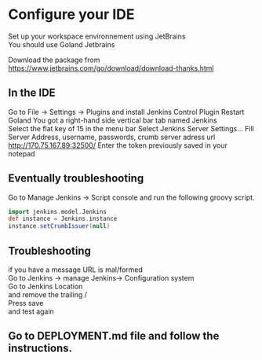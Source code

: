 # Configure your IDE 
Set up your workspace environnement using JetBrains      
You should use Goland Jetbrains   

Download the package from   
https://www.jetbrains.com/go/download/download-thanks.html

## In the IDE 
Go to File -> Settings  -> Plugins 
and install Jenkins Control Plugin 
Restart Goland 
You got a right-hand side vertical bar tab named Jenkins   
Select the flat key of 15 in the menu bar 
Select Jenkins Server Settings... 
Fill Server Address, username, passwords, crumb server adress url http://170.75.167.89:32500/
Enter the token previously saved in your notepad

## Eventually troubleshooting
Go to Manage Jenkins -> Script console and run the following groovy script.
```groovy
import jenkins.model.Jenkins
def instance = Jenkins.instance
instance.setCrumbIssuer(null)
```

## Troubleshooting   
if you have a message URL is mal/formed   
Go to Jenkins -> manage Jenkins-> Configuration system  
Go to Jenkins Location   
and remove the trailing /   
Press save  
and test again 


## Go to DEPLOYMENT.md file and follow the instructions.